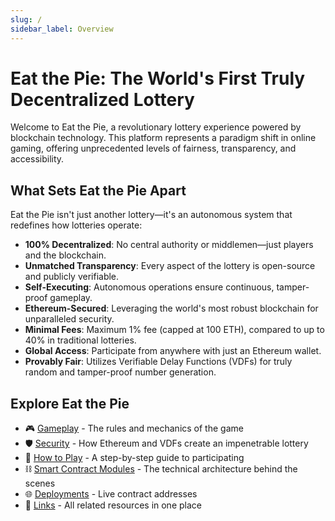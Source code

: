 ```yaml
---
slug: /
sidebar_label: Overview
---
```


# Eat the Pie: The World's First Truly Decentralized Lottery

Welcome to Eat the Pie, a revolutionary lottery experience powered by blockchain technology. This platform represents a paradigm shift in online gaming, offering unprecedented levels of fairness, transparency, and accessibility.

## What Sets Eat the Pie Apart

Eat the Pie isn't just another lottery—it's an autonomous system that redefines how lotteries operate:

- **100% Decentralized**: No central authority or middlemen—just players and the blockchain.
- **Unmatched Transparency**: Every aspect of the lottery is open-source and publicly verifiable.
- **Self-Executing**: Autonomous operations ensure continuous, tamper-proof gameplay.
- **Ethereum-Secured**: Leveraging the world's most robust blockchain for unparalleled security.
- **Minimal Fees**: Maximum 1% fee (capped at 100 ETH), compared to up to 40% in traditional lotteries.
- **Global Access**: Participate from anywhere with just an Ethereum wallet.
- **Provably Fair**: Utilizes Verifiable Delay Functions (VDFs) for truly random and tamper-proof number generation.

## Explore Eat the Pie

- 🎮 [Gameplay](gameplay/overview.md) - The rules and mechanics of the game
- 🛡️ [Security](security.md) - How Ethereum and VDFs create an impenetrable lottery
- 📖 [How to Play](how-to-play/website.md) - A step-by-step guide to participating
- ⛓️ [Smart Contract Modules](smart-contract-modules.md) - The technical architecture behind the scenes
- 🌐 [Deployments](deployments.md) - Live contract addresses
- 🔗 [Links](links.md) - All related resources in one place
